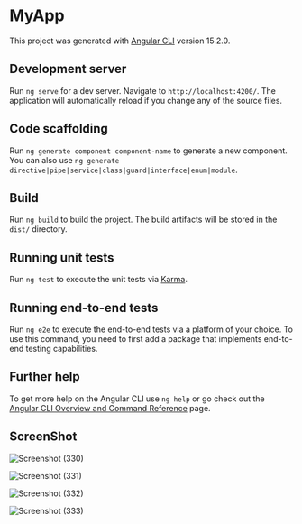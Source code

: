 # MyApp

This project was generated with [Angular CLI](https://github.com/angular/angular-cli) version 15.2.0.

## Development server

Run `ng serve` for a dev server. Navigate to `http://localhost:4200/`. The application will automatically reload if you change any of the source files.

## Code scaffolding

Run `ng generate component component-name` to generate a new component. You can also use `ng generate directive|pipe|service|class|guard|interface|enum|module`.

## Build

Run `ng build` to build the project. The build artifacts will be stored in the `dist/` directory.

## Running unit tests

Run `ng test` to execute the unit tests via [Karma](https://karma-runner.github.io).

## Running end-to-end tests

Run `ng e2e` to execute the end-to-end tests via a platform of your choice. To use this command, you need to first add a package that implements end-to-end testing capabilities.

## Further help

To get more help on the Angular CLI use `ng help` or go check out the [Angular CLI Overview and Command Reference](https://angular.io/cli) page.




## ScreenShot

![Screenshot (330)](https://user-images.githubusercontent.com/86471670/221412415-87bd64fa-617e-4925-b470-3febc1c6578b.png)


![Screenshot (331)](https://user-images.githubusercontent.com/86471670/221412421-42a7e347-af12-4f47-ac5f-7c440a0e4433.png)

![Screenshot (332)](https://user-images.githubusercontent.com/86471670/221412432-7df41862-b707-4b15-8d13-89d6be2c777c.png)



![Screenshot (333)](https://user-images.githubusercontent.com/86471670/221412440-e9d374b4-7188-45f5-9882-fb036b22e16a.png)

